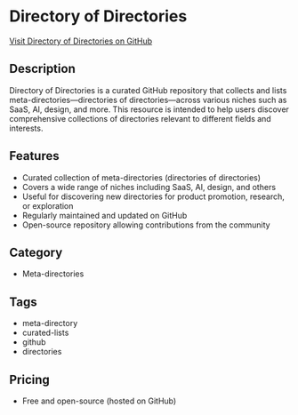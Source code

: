 # Directory of Directories

[Visit Directory of Directories on GitHub](https://github.com/dariubs/directory-of-directories)

## Description
Directory of Directories is a curated GitHub repository that collects and lists meta-directories—directories of directories—across various niches such as SaaS, AI, design, and more. This resource is intended to help users discover comprehensive collections of directories relevant to different fields and interests.

## Features
- Curated collection of meta-directories (directories of directories)
- Covers a wide range of niches including SaaS, AI, design, and others
- Useful for discovering new directories for product promotion, research, or exploration
- Regularly maintained and updated on GitHub
- Open-source repository allowing contributions from the community

## Category
- Meta-directories

## Tags
- meta-directory
- curated-lists
- github
- directories

## Pricing
- Free and open-source (hosted on GitHub)
